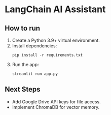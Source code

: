 # LangChain AI Assistant

## How to run

1. Create a Python 3.9+ virtual environment.
2. Install dependencies:
   ```
   pip install -r requirements.txt
   ```
3. Run the app:
   ```
   streamlit run app.py
   ```

## Next Steps

- Add Google Drive API keys for file access.
- Implement ChromaDB for vector memory.
